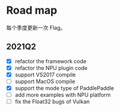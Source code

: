 # Road map

每个季度更新一次 Flag。

## 2021Q2

- [x] refactor the framework code
- [x] refactor the NPU plugin code
- [x] support VS2017 compile
- [ ] support MacOS compile
- [x] support the mode type of PaddlePaddle
- [ ] add more examples with NPU platform 
- [ ] fix the Float32 bugs of Vulkan
